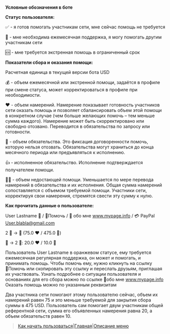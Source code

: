<b>Условные обозначения в боте</b>

<b>Статус пользователя:</b>

✅ - я готов помогать участникам сети, мне сейчас помощь не требуется

🔆 - мне необходима ежемесячная поддержка, я могу помогать другим участникам сети

🆘 - мне требуется экстренная помощь в ограниченный срок

<b>Показатели сбора и оказания помощи:</b>

Расчетная единица в текущей версии бота USD

💰 - объем ежемесячной или экстренной помощи, задаётся в профиле при смене статуса, может корректироваться в профиле при необходимости.

❤️ - объем намерений. Намерение показывает готовность участников сети оказать помощь и позволяет сбалансировать объем этой помощи в конкретном случае (чем больше желающих помочь – тем меньше сумма каждого). Намерение может быть скорректировано или свободно отозвано. Переводится в обязательства по запросу или готовности. 

🤝 - объем обязательства. Это фиксация договоренности помочь, которую нельзя отозвать. Обязательства могут храниться до конца месячного периода или предъявляться к исполнению. 

👍 - исполненное обязательство. Исполнение подтверждается получателем помощи.

🙏🏻 - объем недостающей помощи. Уменьшается по мере перевода намерений в обязательства и их исполнения. Общая сумма намерений сопоставляется с объемом требуемой помощи. Участники сети, корректируя свои намерения, стремятся свести эту сумму к нулю.

<b>Как прочитать данные о пользователе:</b>

User Lastname 🔆 / 🔗Помочь / 💬 обо мне www.mypage.info / 💳 PayPal User.blabla@gmail.com

2 👥 -> 👤 (75.0 ❤️ / 475.0 🙏)

👤 -> 2 👥: 20.0 ❤️ / 10.0 🤝

Пользователь User Lastname в оранжевом статусе, ему требуется ежемесячная регулярная поддержка, он может и помогать, и принимать помощь. Чтобы помочь ему, нужно кликнуть на ссылку 🔗Помочь или скопировать эту ссылку и переслать друзьям, приглашая их участвовать.
Узнать подробнее о ситуации пользователя и основаниях для его сбора можно по ссылке 💬обо мне www.mypage.info
Оказать помощь можно по указанным реквизитам

Два участника сети помогают этому пользователю сейчас, объем их намерений равен 75 и это меньше требуемой для закрытия сбора суммы в 475 USD.
Пользователь сам помогает двум участникам общей референтной сети, сумма его объявленных намерения равна 20, а объем обязательств равен 10.

> [Как начать пользоваться](how_start.md)|[Главная](../index.md)|[Описание меню](menu.md)